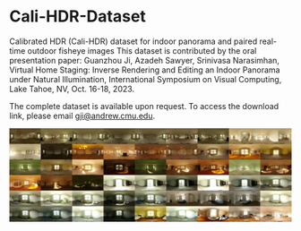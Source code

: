 # Cali-HDR-Dataset
Calibrated HDR (Cali-HDR) dataset for indoor panorama and paired real-time outdoor fisheye images
This dataset is contributed by the oral presentation paper: 
Guanzhou Ji, Azadeh Sawyer, Srinivasa Narasimhan, Virtual Home Staging: Inverse Rendering and Editing an Indoor Panorama under Natural Illumination, International Symposium on Visual Computing, Lake Tahoe, NV, Oct. 16-18, 2023. 


The complete dataset is available upon request. 
To access the download link, please email gji@andrew.cmu.edu. 

![Image Alt Text](scene.jpg)


